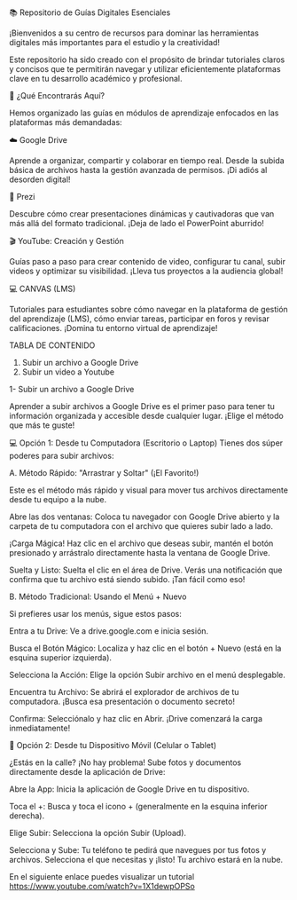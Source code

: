 📚 Repositorio de Guías Digitales Esenciales

¡Bienvenidos a su centro de recursos para dominar las herramientas digitales más importantes para el estudio y la creatividad!

Este repositorio ha sido creado con el propósito de brindar tutoriales claros y concisos que te permitirán navegar y utilizar eficientemente plataformas clave en tu desarrollo académico y profesional.

🎯 ¿Qué Encontrarás Aquí?

Hemos organizado las guías en módulos de aprendizaje enfocados en las plataformas más demandadas:

☁️ Google Drive

Aprende a organizar, compartir y colaborar en tiempo real. Desde la subida básica de archivos hasta la gestión avanzada de permisos. ¡Di adiós al desorden digital!

🎨 Prezi

Descubre cómo crear presentaciones dinámicas y cautivadoras que van más allá del formato tradicional. ¡Deja de lado el PowerPoint aburrido!

🎬 YouTube: Creación y Gestión

Guías paso a paso para crear contenido de video, configurar tu canal, subir videos y optimizar su visibilidad. ¡Lleva tus proyectos a la audiencia global!

💻 CANVAS (LMS)

Tutoriales para estudiantes sobre cómo navegar en la plataforma de gestión del aprendizaje (LMS), cómo enviar tareas, participar en foros y revisar calificaciones. ¡Domina tu entorno virtual de aprendizaje!

TABLA DE CONTENIDO 
1. Subir un archivo a Google Drive
2. Subir un video a Youtube



1- Subir un archivo a Google Drive

Aprender a subir archivos a Google Drive es el primer paso para tener tu información organizada y accesible desde cualquier lugar. ¡Elige el método que más te guste!

💻 Opción 1: Desde tu Computadora (Escritorio o Laptop)
Tienes dos súper poderes para subir archivos:

A. Método Rápido: "Arrastrar y Soltar" (¡El Favorito!)

Este es el método más rápido y visual para mover tus archivos directamente desde tu equipo a la nube.

Abre las dos ventanas: Coloca tu navegador con Google Drive abierto y la carpeta de tu computadora con el archivo que quieres subir lado a lado.

¡Carga Mágica! Haz clic en el archivo que deseas subir, mantén el botón presionado y arrástralo directamente hasta la ventana de Google Drive.

Suelta y Listo: Suelta el clic en el área de Drive. Verás una notificación que confirma que tu archivo está siendo subido. ¡Tan fácil como eso!

B. Método Tradicional: Usando el Menú + Nuevo

Si prefieres usar los menús, sigue estos pasos:

Entra a tu Drive: Ve a drive.google.com e inicia sesión.

Busca el Botón Mágico: Localiza y haz clic en el botón + Nuevo (está en la esquina superior izquierda).

Selecciona la Acción: Elige la opción Subir archivo en el menú desplegable.

Encuentra tu Archivo: Se abrirá el explorador de archivos de tu computadora. ¡Busca esa presentación o documento secreto!

Confirma: Selecciónalo y haz clic en Abrir. ¡Drive comenzará la carga inmediatamente!

📱 Opción 2: Desde tu Dispositivo Móvil (Celular o Tablet)

¿Estás en la calle? ¡No hay problema! Sube fotos y documentos directamente desde la aplicación de Drive:

Abre la App: Inicia la aplicación de Google Drive en tu dispositivo.

Toca el +: Busca y toca el icono + (generalmente en la esquina inferior derecha).

Elige Subir: Selecciona la opción Subir (Upload).

Selecciona y Sube: Tu teléfono te pedirá que navegues por tus fotos y archivos. Selecciona el que necesitas y ¡listo! Tu archivo estará en la nube.

En el siguiente enlace puedes visualizar un tutorial 
https://www.youtube.com/watch?v=1X1dewpOPSo
